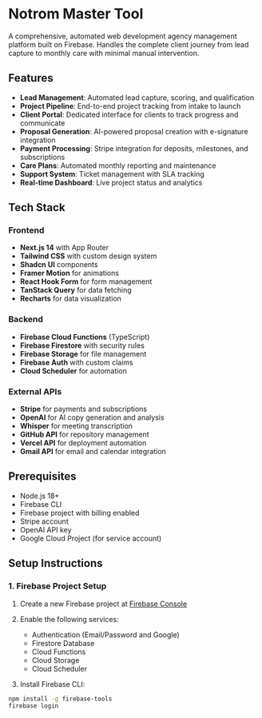 # Notrom Master Tool

A comprehensive, automated web development agency management platform built on Firebase. Handles the complete client journey from lead capture to monthly care with minimal manual intervention.

## Features

- **Lead Management**: Automated lead capture, scoring, and qualification
- **Project Pipeline**: End-to-end project tracking from intake to launch
- **Client Portal**: Dedicated interface for clients to track progress and communicate
- **Proposal Generation**: AI-powered proposal creation with e-signature integration
- **Payment Processing**: Stripe integration for deposits, milestones, and subscriptions
- **Care Plans**: Automated monthly reporting and maintenance
- **Support System**: Ticket management with SLA tracking
- **Real-time Dashboard**: Live project status and analytics

## Tech Stack

### Frontend
- **Next.js 14** with App Router
- **Tailwind CSS** with custom design system
- **Shadcn UI** components
- **Framer Motion** for animations
- **React Hook Form** for form management
- **TanStack Query** for data fetching
- **Recharts** for data visualization

### Backend
- **Firebase Cloud Functions** (TypeScript)
- **Firebase Firestore** with security rules
- **Firebase Storage** for file management
- **Firebase Auth** with custom claims
- **Cloud Scheduler** for automation

### External APIs
- **Stripe** for payments and subscriptions
- **OpenAI** for AI copy generation and analysis
- **Whisper** for meeting transcription
- **GitHub API** for repository management
- **Vercel API** for deployment automation
- **Gmail API** for email and calendar integration

## Prerequisites

- Node.js 18+
- Firebase CLI
- Firebase project with billing enabled
- Stripe account
- OpenAI API key
- Google Cloud Project (for service account)

## Setup Instructions

### 1. Firebase Project Setup

1. Create a new Firebase project at [Firebase Console](https://console.firebase.google.com/)
2. Enable the following services:
   - Authentication (Email/Password and Google)
   - Firestore Database
   - Cloud Functions
   - Cloud Storage
   - Cloud Scheduler

3. Install Firebase CLI:
```bash
npm install -g firebase-tools
firebase login
